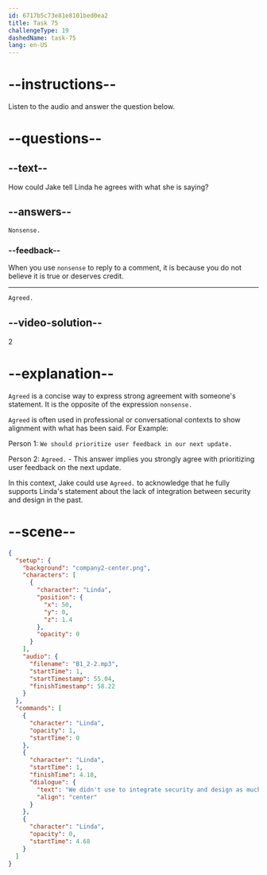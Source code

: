 ```yaml
---
id: 6717b5c73e81e8101bed0ea2
title: Task 75
challengeType: 19
dashedName: task-75
lang: en-US
---
```


<!-- (Audio) Linda: We didn't use to integrate security and design as much as we should. -->

<!-- SPEAKING -->

# --instructions--

Listen to the audio and answer the question below.

# --questions--

## --text--

How could Jake tell Linda he agrees with what she is saying?

## --answers--

`Nonsense.`

### --feedback--

When you use `nonsense` to reply to a comment, it is because you do not believe it is true or deserves credit.

---

`Agreed.`

## --video-solution--

2

# --explanation--

`Agreed` is a concise way to express strong agreement with someone's statement. It is the opposite of the expression `nonsense.` 

`Agreed` is often used in professional or conversational contexts to show alignment with what has been said. For Example: 

Person 1: `We should prioritize user feedback in our next update.`

Person 2: `Agreed.` - This answer implies you strongly agree with prioritizing user feedback on the next update.

In this context, Jake could use `Agreed.` to acknowledge that he fully supports Linda's statement about the lack of integration between security and design in the past.

# --scene--

```json
{
  "setup": {
    "background": "company2-center.png",
    "characters": [
      {
        "character": "Linda",
        "position": {
          "x": 50,
          "y": 0,
          "z": 1.4
        },
        "opacity": 0
      }
    ],
    "audio": {
      "filename": "B1_2-2.mp3",
      "startTime": 1,
      "startTimestamp": 55.04,
      "finishTimestamp": 58.22
    }
  },
  "commands": [
    {
      "character": "Linda",
      "opacity": 1,
      "startTime": 0
    },
    {
      "character": "Linda",
      "startTime": 1,
      "finishTime": 4.18,
      "dialogue": {
        "text": "We didn't use to integrate security and design as much as we should.",
        "align": "center"
      }
    },
    {
      "character": "Linda",
      "opacity": 0,
      "startTime": 4.68
    }
  ]
}
```
